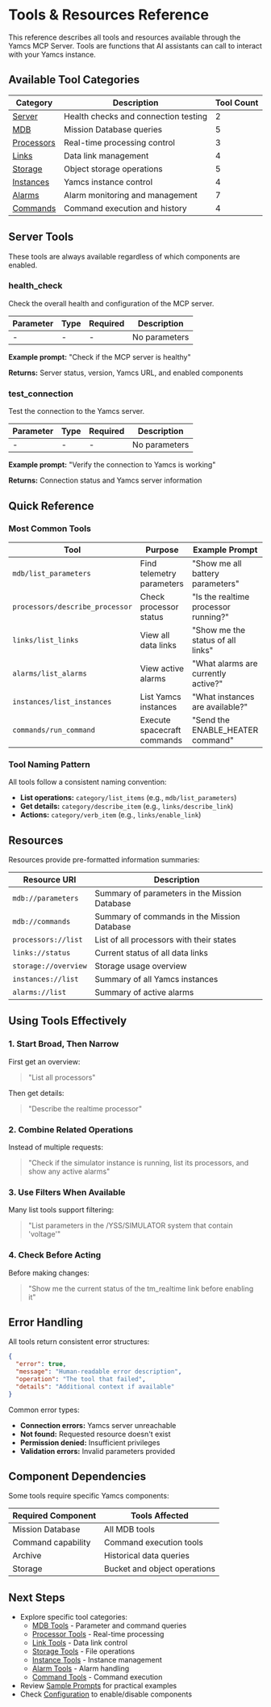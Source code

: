 # Tools & Resources Reference

This reference describes all tools and resources available through the Yamcs MCP Server. Tools are functions that AI assistants can call to interact with your Yamcs instance.

## Available Tool Categories

| Category | Description | Tool Count |
|----------|-------------|------------|
| [Server](#server-tools) | Health checks and connection testing | 2 |
| [MDB](tools/mdb.md) | Mission Database queries | 5 |
| [Processors](tools/processors.md) | Real-time processing control | 3 |
| [Links](tools/links.md) | Data link management | 4 |
| [Storage](tools/storage.md) | Object storage operations | 5 |
| [Instances](tools/instances.md) | Yamcs instance control | 4 |
| [Alarms](tools/alarms.md) | Alarm monitoring and management | 7 |
| [Commands](tools/commands.md) | Command execution and history | 4 |

## Server Tools

These tools are always available regardless of which components are enabled.

### health_check

Check the overall health and configuration of the MCP server.

| Parameter | Type | Required | Description |
|-----------|------|----------|-------------|
| - | - | - | No parameters |

**Example prompt:** "Check if the MCP server is healthy"

**Returns:** Server status, version, Yamcs URL, and enabled components

### test_connection

Test the connection to the Yamcs server.

| Parameter | Type | Required | Description |
|-----------|------|----------|-------------|
| - | - | - | No parameters |

**Example prompt:** "Verify the connection to Yamcs is working"

**Returns:** Connection status and Yamcs server information

## Quick Reference

### Most Common Tools

| Tool | Purpose | Example Prompt |
|------|---------|----------------|
| `mdb/list_parameters` | Find telemetry parameters | "Show me all battery parameters" |
| `processors/describe_processor` | Check processor status | "Is the realtime processor running?" |
| `links/list_links` | View all data links | "Show me the status of all links" |
| `alarms/list_alarms` | View active alarms | "What alarms are currently active?" |
| `instances/list_instances` | List Yamcs instances | "What instances are available?" |
| `commands/run_command` | Execute spacecraft commands | "Send the ENABLE_HEATER command" |

### Tool Naming Pattern

All tools follow a consistent naming convention:
- **List operations:** `category/list_items` (e.g., `mdb/list_parameters`)
- **Get details:** `category/describe_item` (e.g., `links/describe_link`)
- **Actions:** `category/verb_item` (e.g., `links/enable_link`)

## Resources

Resources provide pre-formatted information summaries:

| Resource URI | Description |
|--------------|-------------|
| `mdb://parameters` | Summary of parameters in the Mission Database |
| `mdb://commands` | Summary of commands in the Mission Database |
| `processors://list` | List of all processors with their states |
| `links://status` | Current status of all data links |
| `storage://overview` | Storage usage overview |
| `instances://list` | Summary of all Yamcs instances |
| `alarms://list` | Summary of active alarms |

## Using Tools Effectively

### 1. Start Broad, Then Narrow

First get an overview:
> "List all processors"

Then get details:
> "Describe the realtime processor"

### 2. Combine Related Operations

Instead of multiple requests:
> "Check if the simulator instance is running, list its processors, and show any active alarms"

### 3. Use Filters When Available

Many list tools support filtering:
> "List parameters in the /YSS/SIMULATOR system that contain 'voltage'"

### 4. Check Before Acting

Before making changes:
> "Show me the current status of the tm_realtime link before enabling it"

## Error Handling

All tools return consistent error structures:

```json
{
  "error": true,
  "message": "Human-readable error description",
  "operation": "The tool that failed",
  "details": "Additional context if available"
}
```

Common error types:
- **Connection errors:** Yamcs server unreachable
- **Not found:** Requested resource doesn't exist
- **Permission denied:** Insufficient privileges
- **Validation errors:** Invalid parameters provided

## Component Dependencies

Some tools require specific Yamcs components:

| Required Component | Tools Affected |
|-------------------|----------------|
| Mission Database | All MDB tools |
| Command capability | Command execution tools |
| Archive | Historical data queries |
| Storage | Bucket and object operations |

## Next Steps

- Explore specific tool categories:
  - [MDB Tools](tools/mdb.md) - Parameter and command queries
  - [Processor Tools](tools/processors.md) - Real-time processing
  - [Link Tools](tools/links.md) - Data link control
  - [Storage Tools](tools/storage.md) - File operations
  - [Instance Tools](tools/instances.md) - Instance management
  - [Alarm Tools](tools/alarms.md) - Alarm handling
  - [Command Tools](tools/commands.md) - Command execution
- Review [Sample Prompts](sample-prompts.md) for practical examples
- Check [Configuration](configuration.md) to enable/disable components